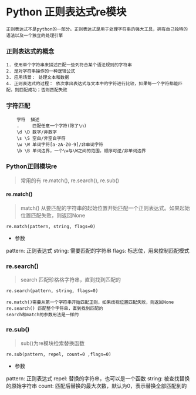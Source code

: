 # Python 正则表达式re模块

```
正则表达式不是python的一部分。正则表达式是用于处理字符串的强大工具，拥有自己独特的语法以及一个独立的处理引擎
```

### 正则表达式的概念

```
1. 使用单个字符串来描述匹配一些列符合某个语法规则的字符串
2. 是对字符串操作的一种逻辑公式
3. 应用场景： 处理文本和数据
4. 正则表达式的过程： 依次拿出表达式与文本中的字符进行比较，如果每一个字符都能匹配，则匹配成功；否则匹配失败
```

### 字符匹配

```
	字符  描述
	. 	  匹配任意一个字符(除了\n)
	\d \D 数字/非数字
	\s \S 空白/非空白字符
	\w \W 单词字符[a-zA-Z0-9]/非单词字符
	\b \B 单词边界，一个\w与\W之间的范围，顺序可逆/非单词边界
```

### Python正则模块re

> 常用的有 re.match(), re.search(), re.sub()

#### re.match()

> match() 从要匹配的字符串的起始位置开始匹配一个正则表达式。如果起始位置匹配失败，则返回None

`re.match(pattern, string, flags=0)`

* 参数

pattern: 正则表达式
string:  需要匹配的字符串
flags:	 标志位，用来控制匹配模式

### re.search()

> search 匹配珍格格字符串，直到找到匹配的

`re.search(pattern, string, flags=0)`


```
re.match()需要从第一个字符串开始匹配正则，如果歧视位置匹配失败，则返回None
re.search() 匹配整个字符串，直到找到匹配的
search和match的参数用法是一样的
```

### re.sub()

> sub()为re模块检索替换函数

`re.sub(pattern, repel, count=0 ,flags=0)`

* 参数

pattern: 	正则表达式
repel:		替换的字符串，也可以是一个函数
string:		被查找替换的原始字符串
count:		匹配后替换的最大次数，默认为0，表示替换全部匹配到的

